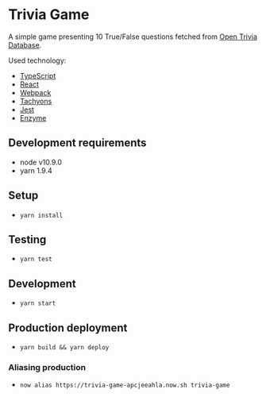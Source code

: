 # Trivia Game

A simple game presenting 10 True/False questions fetched from [Open Trivia Database](https://opentdb.com/).

Used technology:

- [TypeScript](https://www.typescriptlang.org/)
- [React](https://reactjs.org/)
- [Webpack](https://webpack.js.org/)
- [Tachyons](http://tachyons.io/)
- [Jest](https://jestjs.io/)
- [Enzyme](http://airbnb.io/enzyme/)

## Development requirements

- node v10.9.0
- yarn 1.9.4

## Setup

- `yarn install`

## Testing

- `yarn test`

## Development

- `yarn start`

## Production deployment

- `yarn build && yarn deploy`

### Aliasing production

- `now alias https://trivia-game-apcjeeahla.now.sh trivia-game`
